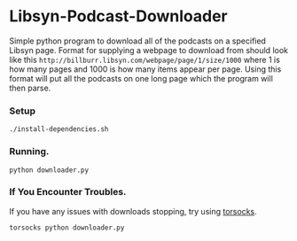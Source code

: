 # Libsyn-Podcast-Downloader

Simple python program to download all of the podcasts on a specified Libsyn page.  Format for supplying a webpage to download from should look like this `http://billburr.libsyn.com/webpage/page/1/size/1000` where 1 is how many pages and 1000 is how many items appear per page.  Using this format will put all the podcasts on one long page which the program will then parse.  

### Setup

`./install-dependencies.sh`

### Running.

`python downloader.py`

### If You Encounter Troubles.

If you have any issues with downloads stopping, try using [torsocks](https://github.com/dgoulet/torsocks).

`torsocks python downloader.py`
